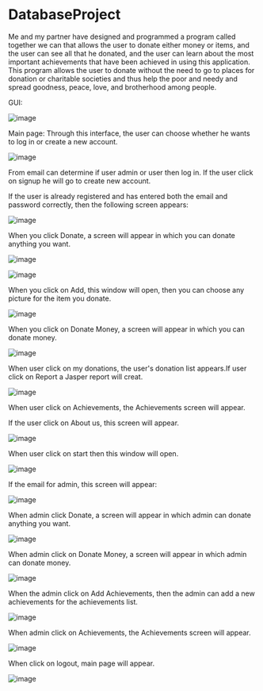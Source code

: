 # DatabaseProject
Me and my partner have designed and programmed a program called together we can that allows the user to donate either money or items, and the user can see all that he donated, and the user can learn about the most important achievements that have been achieved in using this application. This program allows the user to donate without the need to go to places for donation or charitable societies and thus help the poor and needy and spread goodness, peace, love, and brotherhood among people.


GUI:

![image](https://user-images.githubusercontent.com/103901228/184508798-872c8999-9017-417f-86c2-3789de283d51.png)

Main page:
Through this interface, the user can choose whether he wants to log in or create a new account.

![image](https://user-images.githubusercontent.com/103901228/184508817-0b5eec52-6e66-4dd3-91ce-112c9c6828c7.png)

From email can determine if user admin or user then log in.
If the user click on signup he will go to create new account.

If the user is already registered and has entered both the email and password correctly, then the following screen appears:

![image](https://user-images.githubusercontent.com/103901228/184508835-c4fcd0e3-c1b8-46c2-82de-8ac7f5f20449.png)

When you click Donate, a screen will appear in which you can donate anything you want.

![image](https://user-images.githubusercontent.com/103901228/184508868-47f24fd7-cbcc-4bdb-a148-23502e44be59.png)

![image](https://user-images.githubusercontent.com/103901228/184508880-e621bd79-1ecd-48c8-b7b3-aeccef8fa0fb.png)

When you click on Add, this window will open, then you can choose any picture for the item you donate.

![image](https://user-images.githubusercontent.com/103901228/184508891-8766427f-28f0-4977-a098-0e2406f82bdc.png)

When you click on Donate Money, a screen will appear in which you can donate money.

![image](https://user-images.githubusercontent.com/103901228/184508901-bfce1c42-355b-4722-9132-9a74a69ea0d8.png)

When user click on my donations, the user's donation list appears.If user click on Report a Jasper report will creat.

![image](https://user-images.githubusercontent.com/103901228/184508912-a1213576-d533-414c-8afc-6c1e750473f1.png)

When user click on Achievements, the Achievements screen will appear.

If the user click on About us, this screen will appear.

![image](https://user-images.githubusercontent.com/103901228/184508941-caf4081c-c901-4b94-9dbc-7e145916a7da.png)

When user click on start then this window will open.

![image](https://user-images.githubusercontent.com/103901228/184508952-8c69883e-b89e-4df9-a295-ea01919a041f.png)

If the email for admin, this screen will appear:

![image](https://user-images.githubusercontent.com/103901228/184508993-bc27882b-1aac-4983-839e-cfdf5f1f78d3.png)

When admin click Donate, a screen will appear in which admin can donate anything you want.

![image](https://user-images.githubusercontent.com/103901228/184509011-0d1fd0f7-ff1d-46ab-ab0d-5c871ed6a0d2.png)

When admin click on Donate Money, a screen will appear in which admin can donate money.

![image](https://user-images.githubusercontent.com/103901228/184509030-9b1d9bd7-54aa-4c1e-80a3-a0774613f8fe.png)

When the admin click on Add Achievements, then the admin can add a new achievements for the achievements list.

![image](https://user-images.githubusercontent.com/103901228/184509045-d171731e-eb90-4579-b51b-99bcc0422348.png)

When admin click on Achievements, the Achievements screen will appear.

![image](https://user-images.githubusercontent.com/103901228/184509057-344fde4b-95b1-449c-bbbd-c176601ec78a.png)

When click on logout, main page will appear.

![image](https://user-images.githubusercontent.com/103901228/184508978-8dcbbefa-2190-4ba9-85b8-f40d28dbad07.png)


